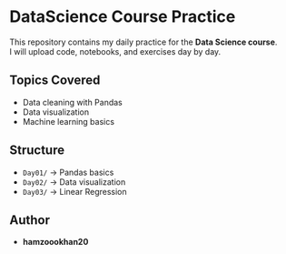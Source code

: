 # DataScience Course Practice

This repository contains my daily practice for the **Data Science course**.  
I will upload code, notebooks, and exercises day by day.

## Topics Covered
- Data cleaning with Pandas
- Data visualization
- Machine learning basics

## Structure
- `Day01/` → Pandas basics
- `Day02/` → Data visualization
- `Day03/` → Linear Regression

## Author
- **hamzoookhan20**
